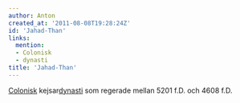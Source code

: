 ```yaml
---
author: Anton
created_at: '2011-08-08T19:28:24Z'
id: 'Jahad-Than'
links:
  mention:
  - Colonisk
  - dynasti
title: 'Jahad-Than'
---
```


[Colonisk] kejsar[dynasti] som regerade mellan 5201 f.D. och 4608 f.D.

  [Colonisk]: Colonisk
  [dynasti]: dynasti
